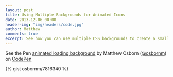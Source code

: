 ```yaml
---
layout: post
title: Using Multiple Backgrounds for Animated Icons
date: 2013-12-06 00:00
header-img: "img/headers/code.jpg"
author: Matthew
comments: true
excerpt: See how you can use multiple CSS backgrounds to create a small neat loading animation.
---
```

<p data-height="268" data-theme-id="0" data-slug-hash="DatKv" data-user="osbornm" data-default-tab="result" class='codepen'>See the Pen <a href='http://codepen.io/osbornm/pen/DatKv'>animated loading background</a> by Matthew Osborn (<a href='http://codepen.io/osbornm'>@osbornm</a>) on <a href='http://codepen.io'>CodePen</a></p>
<script async src="//codepen.io/assets/embed/ei.js"></script>

{% gist osbornm/7816340 %}

